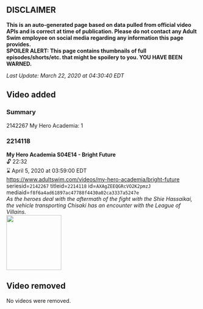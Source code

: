 ## DISCLAIMER
**This is an auto-generated page based on data pulled from official video APIs and is correct at time of publication. Please do not contact any Adult Swim employee on social media regarding any information this page provides.**  
**SPOILER ALERT: This page contains thumbnails of full episodes/shorts/etc. that might be spoilery to you. YOU HAVE BEEN WARNED.**  

_Last Update: March 22, 2020 at 04:30:40 EDT_
## Video added
### Summary
2142267 My Hero Academia: 1  
### 2214118
**My Hero Academia S04E14 - Bright Future**  
 🔓 22:32  
⌛ April 5, 2020 at 03:59:00 EDT  
https://www.adultswim.com/videos/my-hero-academia/bright-future  
seriesid=`2142267` titleid=`2214118` id=`AXAgZEEQGRcVO2K2pmzJ` mediaid=`f8f6a4ad61897ac47788f4430a02ca3337a5247e`  
_As the heroes deal with the aftermath of the fight with the Shie Hassaikai, the vehicle transporting Chisaki has an encounter with the League of Villains._  
<a href="https://media.cdn.adultswim.com/uploads/20200207/thumbnails/2_2027113222-myheroacademia_077.jpg"><img src="https://media.cdn.adultswim.com/uploads/20200207/thumbnails/2_2027113222-myheroacademia_077.jpg" height="144px" /></a>
## Video removed
No videos were removed.  
